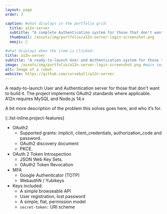 ```yaml
---
layout: page
order: 3

caption: #what displays in the portfolio grid:
  title: a12n-server
  subtitle: "A complete Authentication system for those that don't want to build it themselves."
  thumbnail: /assets/img/portfolio/a12n-server-login-screenshot.png
  emoji: 🤖

#what displays when the item is clicked:
title: a12n-server
subtitle: "A ready-to-launch User and Authentication system for those that don't want to build it."
image: /assets/img/portfolio/a12n-server-login-screenshot.png #main image, can be a link or a file in assets/img/portfolio
alt: Image of a robot
website: https://github.com/curveball/a12n-server
---
```


A ready-to-launch User and Authentication server for those that don't want to build it. The project implements OAuth2 standards where applicable. A12n requires MySQL and Node.js 14.x

A bit more description of the problem this solves goes here, and who it’s for.

{:.list-inline.project-features} 
- OAuth2
  - Supported grants: implicit, client_credentials, authorization_code and password.
  - OAuth2 discovery document
  - PKCE.
- OAuth 2 Token Introspection
  - JSON Web Key Sets.
  - OAuth2 Token Revocation
- MFA
  - Google Authenticator (TOTP)
  - WebauthN / Yubikeys
- Keys included:
  - A simple browseable API
  - User registration, lost password
  - A simple, flat, permission model
  - `secret-token:` URI scheme